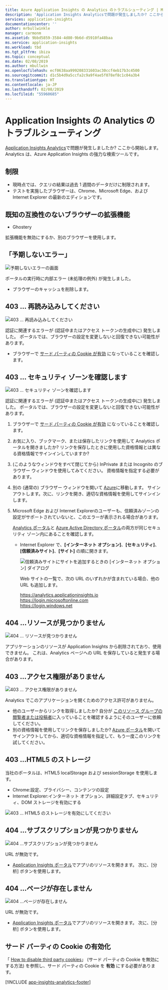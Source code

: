 ```yaml
---
title: Azure Application Insights の Analytics のトラブルシューティング | Microsoft Docs
description: 'Application Insights Analyticsで問題が発生しましたか? ここから開始します。 '
services: application-insights
documentationcenter: ''
author: mrbullwinkle
manager: carmonm
ms.assetid: 9bbd5859-3584-4d80-9b6d-d5910fa48baa
ms.service: application-insights
ms.workload: tbd
ms.tgt_pltfrm: ibiza
ms.topic: conceptual
ms.date: 02/08/2019
ms.author: mbullwin
ms.openlocfilehash: ecf0638aa999208331603ac30ccf4eb17b3c4500
ms.sourcegitcommit: d1c5b4d9a5ccfa2c9a9f4ae5f078ef8c1c04a3b4
ms.translationtype: HT
ms.contentlocale: ja-JP
ms.lasthandoff: 02/08/2019
ms.locfileid: "55960685"
---
```

# <a name="troubleshoot-analytics-in-application-insights"></a>Application Insights の Analytics のトラブルシューティング
[Application Insights Analytics](analytics.md)で問題が発生しましたか? ここから開始します。 Analytics は、Azure Application Insights の強力な検索ツールです。

## <a name="limits"></a>制限
* 現時点では、クエリの結果は過去 1 週間のデータだけに制限されます。
* テストを実施したブラウザーは、Chrome、Microsoft Edge、および Internet Explorer の最新のエディションです。

## <a name="known-incompatible-browser-extensions"></a>既知の互換性のないブラウザーの拡張機能
* Ghostery

拡張機能を無効にするか、別のブラウザーを使用します。

## <a name="e-a"></a> 「予期しないエラー」
![予期しないエラーの画面](media/analytics-troubleshooting/010.png)

ポータルの実行時に内部エラー (未処理の例外) が発生しました。

* ブラウザーのキャッシュを削除します。

## <a name="e-b"></a>403 ... 再読み込みしてください
![403 ... 再読み込みしてください](media/analytics-troubleshooting/020.png)

認証に関連するエラーが (認証中またはアクセス トークンの生成中に) 発生しました。 ポータルでは、ブラウザーの設定を変更しないと回復できない可能性があります。

* ブラウザーで [サード パーティの Cookie が有効](#cookies) になっていることを確認します。 

## <a name="authentication"></a>403 ... セキュリティ ゾーンを確認します
![403 ... セキュリティ ゾーンを確認します](media/analytics-troubleshooting/030.png)

認証に関連するエラーが (認証中またはアクセス トークンの生成中に) 発生しました。 ポータルでは、ブラウザーの設定を変更しないと回復できない可能性があります。

1. ブラウザーで [サード パーティの Cookie が有効](#cookies) になっていることを確認します。 
2. お気に入り、ブックマーク、または保存したリンクを使用して Analytics ポータルを開きましたか? リンクを保存したときに使用した資格情報とは異なる資格情報でサインインしていますか?
3. (このようなウィンドウをすべて閉じてから) InPrivate または Incognito のブラウザー ウィンドウを使用してみてください。 資格情報を指定する必要があります。 
4. 別の (通常の) ブラウザー ウィンドウを開いて [Azure](https://portal.azure.com)に移動します。 サインアウトします。次に、リンクを開き、適切な資格情報を使用してサインインします。
5. Microsoft Edge および Internet Explorerのユーザーも、信頼済みゾーンの設定がサポートされていないと、このエラーが表示される場合があります。
   
    [Analytics ポータル](https://portal.azure.com)と [Azure Active Directory ポータル](https://portal.azure.com)の両方が同じセキュリティ ゾーン内にあることを確認します。
   
   * Internet Explorer で、**[インターネット オプション]**、**[セキュリティ]**、**[信頼済みサイト]**、**[サイト]** の順に開きます。
     
     ![信頼済みサイトにサイトを追加するときの [インターネット オプション] ダイアログ](media/analytics-troubleshooting/033.png)
     
     Web サイトの一覧で、次の URL のいずれかが含まれている場合、他の URL も追加します。
     
     https://analytics.applicationinsights.io<br/>
     https://login.microsoftonline.com<br/>
     https://login.windows.net

## <a name="e-d"></a>404 ...リソースが見つかりません
![404 ... リソースが見つかりません](media/analytics-troubleshooting/040.png)

アプリケーションのリソースが Application Insights から削除されており、使用できません。 これは、Analytics ページへの URL を保存していると発生する場合があります。

## <a name="e-e"></a>403 ...アクセス権限がありません
![403 ... アクセス権限がありません](media/analytics-troubleshooting/050.png)

Analytics でこのアプリケーションを開くためのアクセス許可がありません。

* 他のユーザーからリンクを取得しましたか? 自分が [このリソース グループの閲覧者または投稿者](../../azure-monitor/app/resources-roles-access-control.md)に入っていることを確認するようにそのユーザーに依頼してください。
* 別の資格情報を使用してリンクを保存しましたか? [Azure ポータル](https://portal.azure.com)を開いてサインアウトしてから、適切な資格情報を指定して、もう一度このリンクを試してください。

## <a name="html-storage"></a>403 ...HTML5 のストレージ
当社のポータルは、HTML5 localStorage および sessionStorage を使用します。

* Chrome:設定、プライバシー、コンテンツの設定
* Internet Explorer:インターネット オプション、詳細設定タブ、セキュリティ、DOM ストレージを有効にする

![403 ... HTML5 のストレージを有効にしてください](media/analytics-troubleshooting/060.png)

## <a name="e-g"></a>404 ...サブスクリプションが見つかりません
![404 ...サブスクリプションが見つかりません](media/analytics-troubleshooting/070.png)

URL が無効です。 

* [Application Insights ポータル](https://portal.azure.com)でアプリのリソースを開きます。 次に、[分析] ボタンを使用します。

## <a name="e-h"></a>404 ...ページが存在しません
![404 ...ページが存在しません](media/analytics-troubleshooting/080.png)

URL が無効です。

* [Application Insights ポータル](https://portal.azure.com)でアプリのリソースを開きます。 次に、[分析] ボタンを使用します。

## <a name="cookies"></a>サード パーティの Cookie の有効化
  「 [How to disable third party cookies](https://www.digitalcitizen.life/how-disable-third-party-cookies-all-major-browsers)」 (サード パーティの Cookie を無効にする方法) を参照し、サード パーティの Cookie を **有効** にする必要があります。


[!INCLUDE [app-insights-analytics-footer](../../../includes/app-insights-analytics-footer.md)]

